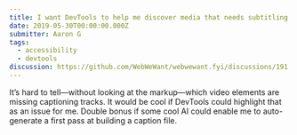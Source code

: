 ```yaml
---
title: I want DevTools to help me discover media that needs subtitling or captions
date: 2019-05-30T00:00:00.000Z
submitter: Aaron G
tags:
  - accessibility
  - devtools
discussion: https://github.com/WebWeWant/webwewant.fyi/discussions/191
---
```


It’s hard to tell—without looking at the markup—which video elements are missing captioning tracks. It would be cool if DevTools could highlight that as an issue for me. Double bonus if some cool AI could enable me to auto-generate a first pass at building a caption file.